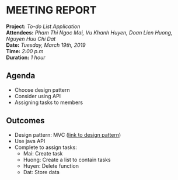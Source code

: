 # **MEETING REPORT**

**Project:** *To-do List Application*  
**Attendees:** *Pham Thi Ngoc Mai, Vu Khanh Huyen, Doan Lien Huong, Nguyen Huu Chi Dat*  
**Date:** *Tuesday, March 19th, 2019*  
**Time:** *2:00 p.m*  
**Duration:** *1 hour*  

## **Agenda**
* Choose design pattern
* Consider using API
* Assigning tasks to members 

## **Outcomes**
* Design pattern: MVC ([link to design pattern](https://github.com/linhhonblade/USTH-SE-2019/blob/ProjectSE/ToDos/doc/design.png))
* Use java API
* Complete to assign tasks:
     * Mai: Create task
     * Huong: Create a list to contain tasks
     * Huyen: Delete function
     * Dat: Store data

 

